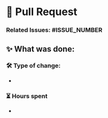 # 🔖 Pull Request

### **Related Issues:** #ISSUE_NUMBER

## ✨ What was done:

<!--
Briefly describe the changes made in this PR.
Explain why these changes were necessary.
-->

### 🛠 Type of change:

- <!--infra, bug fix, feature, refactor, docs, enhancement*-->


### ⏳ Hours spent

- <!--hours-->

